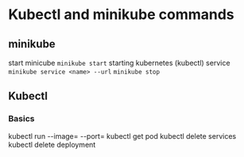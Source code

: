 # Kubectl and minikube commands
## minikube
start minicube
`minikube start`
starting kubernetes (kubectl) service
`minikube service <name> --url`
`minikube stop`


## Kubectl
### Basics
kubectl run <name> --image=<imagelocation> --port=<port>
kubectl get pod
kubectl delete services <name>
kubectl delete deployment <name>
